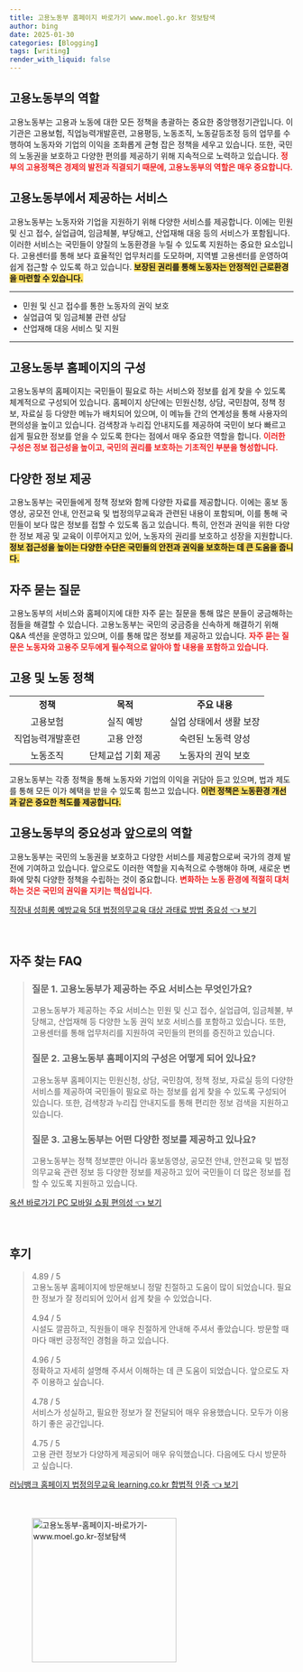 ```yaml
---
title: 고용노동부 홈페이지 바로가기 www.moel.go.kr 정보탐색
author: bing
date: 2025-01-30
categories: [Blogging]
tags: [writing]
render_with_liquid: false
---
```



<h2 id='고용노동부 역할'>고용노동부의 역할</h2>

<p>고용노동부는 고용과 노동에 대한 모든 정책을 총괄하는 중요한 중앙행정기관입니다. 이 기관은 고용보험, 직업능력개발훈련, 고용평등, 노동조직, 노동갈등조정 등의 업무를 수행하여 노동자와 기업의 이익을 조화롭게 균형 잡은 정책을 세우고 있습니다. 또한, 국민의 노동권을 보호하고 다양한 편의를 제공하기 위해 지속적으로 노력하고 있습니다. <b><span style="color: #ee2323;">정부의 고용정책은 경제의 발전과 직결되기 때문에, 고용노동부의 역할은 매우 중요합니다.</span></b></p>

<h2 id='고용노동부 서비스'>고용노동부에서 제공하는 서비스</h2>

<p>고용노동부는 노동자와 기업을 지원하기 위해 다양한 서비스를 제공합니다. 이에는 민원 및 신고 접수, 실업급여, 임금체불, 부당해고, 산업재해 대응 등의 서비스가 포함됩니다. 이러한 서비스는 국민들이 양질의 노동환경을 누릴 수 있도록 지원하는 중요한 요소입니다. 고용센터를 통해 보다 효율적인 업무처리를 도모하며, 지역별 고용센터를 운영하여 쉽게 접근할 수 있도록 하고 있습니다. <b><span style="background-color: #ffe066;">보장된 권리를 통해 노동자는 안정적인 근로환경을 마련할 수 있습니다.</span></b></p>

<hr />

<ul>
    <li>민원 및 신고 접수를 통한 노동자의 권익 보호</li>
    <li>실업급여 및 임금체불 관련 상담</li>
    <li>산업재해 대응 서비스 및 지원</li>
</ul>

<hr />

<h2 id='고용노동부 홈페이지 구성'>고용노동부 홈페이지의 구성</h2>

<p>고용노동부의 홈페이지는 국민들이 필요로 하는 서비스와 정보를 쉽게 찾을 수 있도록 체계적으로 구성되어 있습니다. 홈페이지 상단에는 민원신청, 상담, 국민참여, 정책 정보, 자료실 등 다양한 메뉴가 배치되어 있으며, 이 메뉴들 간의 연계성을 통해 사용자의 편의성을 높이고 있습니다. 검색창과 누리집 안내지도를 제공하여 국민이 보다 빠르고 쉽게 필요한 정보를 얻을 수 있도록 한다는 점에서 매우 중요한 역할을 합니다. <b><span style="color: #ee2323;">이러한 구성은 정보 접근성을 높이고, 국민의 권리를 보호하는 기초적인 부분을 형성합니다.</span></b></p>

<h2 id='서비스와 정보 제공'>다양한 정보 제공</h2>

<p>고용노동부는 국민들에게 정책 정보와 함께 다양한 자료를 제공합니다. 이에는 홍보 동영상, 공모전 안내, 안전교육 및 법정의무교육과 관련된 내용이 포함되며, 이를 통해 국민들이 보다 많은 정보를 접할 수 있도록 돕고 있습니다. 특히, 안전과 권익을 위한 다양한 정보 제공 및 교육이 이루어지고 있어, 노동자의 권리를 보호하고 성장을 지원합니다. <b><span style="background-color: #ffe066;">정보 접근성을 높이는 다양한 수단은 국민들의 안전과 권익을 보호하는 데 큰 도움을 줍니다.</span></b></p>

<h2 id='자주 묻는 질문'>자주 묻는 질문</h2>

<p>고용노동부의 서비스와 홈페이지에 대한 자주 묻는 질문을 통해 많은 분들이 궁금해하는 점들을 해결할 수 있습니다. 고용노동부는 국민의 궁금증을 신속하게 해결하기 위해 Q&A 섹션을 운영하고 있으며, 이를 통해 많은 정보를 제공하고 있습니다. <b><span style="color: #ee2323;">자주 묻는 질문은 노동자와 고용주 모두에게 필수적으로 알아야 할 내용을 포함하고 있습니다.</span></b></p>

<h2 id='고용과 노동 정책'>고용 및 노동 정책</h2>

<table>
    <tr>
        <td style="text-align: center; height: 17px;"><b>정책</b></td>
        <td style="text-align: center; height: 17px;"><b>목적</b></td>
        <td style="text-align: center; height: 17px;"><b>주요 내용</b></td>
    </tr>
    <tr>
        <td style="text-align: center; height: 17px;">고용보험</td>
        <td style="text-align: center; height: 17px;">실직 예방</td>
        <td style="text-align: center; height: 17px;">실업 상태에서 생활 보장</td>
    </tr>
    <tr>
        <td style="text-align: center; height: 17px;">직업능력개발훈련</td>
        <td style="text-align: center; height: 17px;">고용 안정</td>
        <td style="text-align: center; height: 17px;">숙련된 노동력 양성</td>
    </tr>
    <tr>
        <td style="text-align: center; height: 17px;">노동조직</td>
        <td style="text-align: center; height: 17px;">단체교섭 기회 제공</td>
        <td style="text-align: center; height: 17px;">노동자의 권익 보호</td>
    </tr>
</table>

<p>고용노동부는 각종 정책을 통해 노동자와 기업의 이익을 귀담아 듣고 있으며, 법과 제도를 통해 모든 이가 혜택을 받을 수 있도록 힘쓰고 있습니다. <b><span style="background-color: #ffe066;">이런 정책은 노동환경 개선과 같은 중요한 척도를 제공합니다.</span></b></p>

<h2 id='결론'>고용노동부의 중요성과 앞으로의 역할</h2>

<p>고용노동부는 국민의 노동권을 보호하고 다양한 서비스를 제공함으로써 국가의 경제 발전에 기여하고 있습니다. 앞으로도 이러한 역할을 지속적으로 수행해야 하며, 새로운 변화에 맞춰 다양한 정책을 수립하는 것이 중요합니다. <b><span style="color: #ee2323;">변화하는 노동 환경에 적절히 대처하는 것은 국민의 권익을 지키는 핵심입니다.</span></b></p>


<p><a class="click-button" title="직장내 성희롱 예방교육 5대 법정의무교육 대상 과태료 방법 중요성" href="https://greenforu.github.io/posts/%EC%A7%81%EC%9E%A5%EB%82%B4-%EC%84%B1%ED%9D%AC%EB%A1%B1-%EC%98%88%EB%B0%A9%EA%B5%90%EC%9C%A1-5%EB%8C%80-%EB%B2%95%EC%A0%95%EC%9D%98%EB%AC%B4%EA%B5%90%EC%9C%A1-%EB%8C%80%EC%83%81-%EA%B3%BC%ED%83%9C%EB%A3%8C-%EB%B0%A9%EB%B2%95-%EC%A4%91%EC%9A%94%EC%84%B1/" rel="dofollow">직장내 성희롱 예방교육 5대 법정의무교육 대상 과태료 방법 중요성 👈 보기</a></p><br>
<h2 id='자주_찾는_FAQ'>자주 찾는 FAQ</h2>
<div itemscope="" itemtype="https://schema.org/FAQPage"> 
<blockquote> 
<div itemscope="" itemprop="mainEntity" itemtype="https://schema.org/Question"> 
<h3 itemprop="name">질문 1. 고용노동부가 제공하는 주요 서비스는 무엇인가요?</h3> 
<div itemscope="" itemprop="acceptedAnswer" itemtype="https://schema.org/Answer"> 
<span itemprop="text"> 
<p>고용노동부가 제공하는 주요 서비스는 민원 및 신고 접수, 실업급여, 임금체불, 부당해고, 산업재해 등 다양한 노동 권익 보호 서비스를 포함하고 있습니다. 또한, 고용센터를 통해 업무처리를 지원하여 국민들의 편의를 증진하고 있습니다.</p> 
</span> 
</div> 
</div> 

<div itemscope="" itemprop="mainEntity" itemtype="https://schema.org/Question"> 
<h3 itemprop="name">질문 2. 고용노동부 홈페이지의 구성은 어떻게 되어 있나요?</h3> 
<div itemscope="" itemprop="acceptedAnswer" itemtype="https://schema.org/Answer"> 
<span itemprop="text"> 
<p>고용노동부 홈페이지는 민원신청, 상담, 국민참여, 정책 정보, 자료실 등의 다양한 서비스를 제공하여 국민들이 필요로 하는 정보를 쉽게 찾을 수 있도록 구성되어 있습니다. 또한, 검색창과 누리집 안내지도를 통해 편리한 정보 검색을 지원하고 있습니다.</p> 
</span> 
</div> 
</div> 

<div itemscope="" itemprop="mainEntity" itemtype="https://schema.org/Question"> 
<h3 itemprop="name">질문 3. 고용노동부는 어떤 다양한 정보를 제공하고 있나요?</h3> 
<div itemscope="" itemprop="acceptedAnswer" itemtype="https://schema.org/Answer"> 
<span itemprop="text"> 
<p>고용노동부는 정책 정보뿐만 아니라 홍보동영상, 공모전 안내, 안전교육 및 법정의무교육 관련 정보 등 다양한 정보를 제공하고 있어 국민들이 더 많은 정보를 접할 수 있도록 지원하고 있습니다.</p> 
</span> 
</div> 
</div> 

</blockquote> 
</div>
<p><a class="click-button" title="옥션 바로가기 PC 모바일 쇼핑 편의성" href="https://greenforu.github.io/posts/%EC%98%A5%EC%85%98-%EB%B0%94%EB%A1%9C%EA%B0%80%EA%B8%B0-PC-%EB%AA%A8%EB%B0%94%EC%9D%BC-%EC%87%BC%ED%95%91-%ED%8E%B8%EC%9D%98%EC%84%B1/" rel="dofollow">옥션 바로가기 PC 모바일 쇼핑 편의성 👈 보기</a></p><br>
<h2 id='후기'>후기</h2>
<div itemscope itemtype="https://schema.org/Product">
  <blockquote>
  <div itemprop="review" itemscope itemtype="https://schema.org/Review">
      <div itemprop="reviewRating" itemscope itemtype="https://schema.org/Rating"> <span itemprop="ratingValue">4.89</span> / <span itemprop="bestRating">5</span> </div>
      <span itemprop="reviewBody">고용노동부 홈페이지에 방문해보니 정말 친절하고 도움이 많이 되었습니다. 필요한 정보가 잘 정리되어 있어서 쉽게 찾을 수 있었습니다.</span>
  </div>
  <br>
  <div itemprop="review" itemscope itemtype="https://schema.org/Review">
      <div itemprop="reviewRating" itemscope itemtype="https://schema.org/Rating"> <span itemprop="ratingValue">4.94</span> / <span itemprop="bestRating">5</span> </div>
      <span itemprop="reviewBody">시설도 깔끔하고, 직원들이 매우 친절하게 안내해 주셔서 좋았습니다. 방문할 때마다 매번 긍정적인 경험을 하고 있습니다.</span>
  </div>
  <br>
  <div itemprop="review" itemscope itemtype="https://schema.org/Review">
      <div itemprop="reviewRating" itemscope itemtype="https://schema.org/Rating"> <span itemprop="ratingValue">4.96</span> / <span itemprop="bestRating">5</span> </div>
      <span itemprop="reviewBody">정확하고 자세히 설명해 주셔서 이해하는 데 큰 도움이 되었습니다. 앞으로도 자주 이용하고 싶습니다.</span>
  </div>
  <br>
  <div itemprop="review" itemscope itemtype="https://schema.org/Review">
      <div itemprop="reviewRating" itemscope itemtype="https://schema.org/Rating"> <span itemprop="ratingValue">4.78</span> / <span itemprop="bestRating">5</span> </div>
      <span itemprop="reviewBody">서비스가 성실하고, 필요한 정보가 잘 전달되어 매우 유용했습니다. 모두가 이용하기 좋은 공간입니다.</span>
  </div>
  <br>
  <div itemprop="review" itemscope itemtype="https://schema.org/Review">
      <div itemprop="reviewRating" itemscope itemtype="https://schema.org/Rating"> <span itemprop="ratingValue">4.75</span> / <span itemprop="bestRating">5</span> </div>
      <span itemprop="reviewBody">고용 관련 정보가 다양하게 제공되어 매우 유익했습니다. 다음에도 다시 방문하고 싶습니다.</span>
  </div>
  </blockquote>
</div>
<p><a class="click-button" title="러닝뱅크 홈페이지 법정의무교육 learning.co.kr 합법적 인증" href="https://greenforu.github.io/posts/%EB%9F%AC%EB%8B%9D%EB%B1%85%ED%81%AC-%ED%99%88%ED%8E%98%EC%9D%B4%EC%A7%80-%EB%B2%95%EC%A0%95%EC%9D%98%EB%AC%B4%EA%B5%90%EC%9C%A1-learning.co.kr-%ED%95%A9%EB%B2%95%EC%A0%81-%EC%9D%B8%EC%A6%9D/" rel="dofollow">러닝뱅크 홈페이지 법정의무교육 learning.co.kr 합법적 인증 👈 보기</a></p><br>
<figure class="image"><img src="https://greenforu.github.io/assets/img/thumbnail/고용노동부-홈페이지-바로가기-www.moel.go.kr-정보탐색.webp" alt="고용노동부-홈페이지-바로가기-www.moel.go.kr-정보탐색" width="256" height="256"></figure>